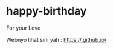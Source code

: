 # happy-birthday
For your Love


Webnyo lihat sini yah : [https://.github.io/](https://himangmyid.github.io/happy-birthday/)




